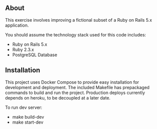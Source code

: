 ## About

This exercise involves improving a fictional subset of a Ruby on Rails 5.x application.

You should assume the technology stack used for this code includes:
* Ruby on Rails 5.x
* Ruby 2.3.x
* PostgreSQL Database

## Installation

This project uses Docker Compose to provide easy installation for development and deployment. The included Makefile has prepackaged commands to build and run the project. Production deploys currently depends on heroku, to be decoupled at a later date.

To run dev server: 
* make build-dev
* make start-dev
